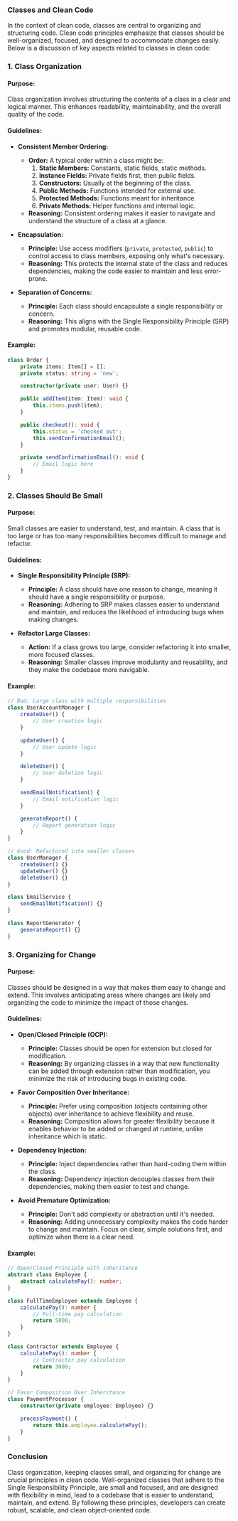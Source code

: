 ### Classes and Clean Code

In the context of clean code, classes are central to organizing and structuring code. Clean code principles emphasize that classes should be well-organized, focused, and designed to accommodate changes easily. Below is a discussion of key aspects related to classes in clean code:

### 1. **Class Organization**

#### **Purpose:**
Class organization involves structuring the contents of a class in a clear and logical manner. This enhances readability, maintainability, and the overall quality of the code.

#### **Guidelines:**

- **Consistent Member Ordering:**
  - **Order:** A typical order within a class might be:
    1. **Static Members:** Constants, static fields, static methods.
    2. **Instance Fields:** Private fields first, then public fields.
    3. **Constructors:** Usually at the beginning of the class.
    4. **Public Methods:** Functions intended for external use.
    5. **Protected Methods:** Functions meant for inheritance.
    6. **Private Methods:** Helper functions and internal logic.
  - **Reasoning:** Consistent ordering makes it easier to navigate and understand the structure of a class at a glance.

- **Encapsulation:** 
  - **Principle:** Use access modifiers (`private`, `protected`, `public`) to control access to class members, exposing only what's necessary.
  - **Reasoning:** This protects the internal state of the class and reduces dependencies, making the code easier to maintain and less error-prone.

- **Separation of Concerns:**
  - **Principle:** Each class should encapsulate a single responsibility or concern.
  - **Reasoning:** This aligns with the Single Responsibility Principle (SRP) and promotes modular, reusable code.

#### **Example:**

```typescript
class Order {
    private items: Item[] = [];
    private status: string = 'new';

    constructor(private user: User) {}

    public addItem(item: Item): void {
        this.items.push(item);
    }

    public checkout(): void {
        this.status = 'checked out';
        this.sendConfirmationEmail();
    }

    private sendConfirmationEmail(): void {
        // Email logic here
    }
}
```

### 2. **Classes Should Be Small**

#### **Purpose:**
Small classes are easier to understand, test, and maintain. A class that is too large or has too many responsibilities becomes difficult to manage and refactor.

#### **Guidelines:**

- **Single Responsibility Principle (SRP):**
  - **Principle:** A class should have one reason to change, meaning it should have a single responsibility or purpose.
  - **Reasoning:** Adhering to SRP makes classes easier to understand and maintain, and reduces the likelihood of introducing bugs when making changes.

- **Refactor Large Classes:**
  - **Action:** If a class grows too large, consider refactoring it into smaller, more focused classes.
  - **Reasoning:** Smaller classes improve modularity and reusability, and they make the codebase more navigable.

#### **Example:**

```typescript
// Bad: Large class with multiple responsibilities
class UserAccountManager {
    createUser() {
        // User creation logic
    }

    updateUser() {
        // User update logic
    }

    deleteUser() {
        // User deletion logic
    }

    sendEmailNotification() {
        // Email notification logic
    }

    generateReport() {
        // Report generation logic
    }
}

// Good: Refactored into smaller classes
class UserManager {
    createUser() {}
    updateUser() {}
    deleteUser() {}
}

class EmailService {
    sendEmailNotification() {}
}

class ReportGenerator {
    generateReport() {}
}
```

### 3. **Organizing for Change**

#### **Purpose:**
Classes should be designed in a way that makes them easy to change and extend. This involves anticipating areas where changes are likely and organizing the code to minimize the impact of those changes.

#### **Guidelines:**

- **Open/Closed Principle (OCP):**
  - **Principle:** Classes should be open for extension but closed for modification.
  - **Reasoning:** By organizing classes in a way that new functionality can be added through extension rather than modification, you minimize the risk of introducing bugs in existing code.

- **Favor Composition Over Inheritance:**
  - **Principle:** Prefer using composition (objects containing other objects) over inheritance to achieve flexibility and reuse.
  - **Reasoning:** Composition allows for greater flexibility because it enables behavior to be added or changed at runtime, unlike inheritance which is static.

- **Dependency Injection:**
  - **Principle:** Inject dependencies rather than hard-coding them within the class.
  - **Reasoning:** Dependency injection decouples classes from their dependencies, making them easier to test and change.

- **Avoid Premature Optimization:**
  - **Principle:** Don't add complexity or abstraction until it's needed.
  - **Reasoning:** Adding unnecessary complexity makes the code harder to change and maintain. Focus on clear, simple solutions first, and optimize when there is a clear need.

#### **Example:**

```typescript
// Open/Closed Principle with inheritance
abstract class Employee {
    abstract calculatePay(): number;
}

class FullTimeEmployee extends Employee {
    calculatePay(): number {
        // Full-time pay calculation
        return 5000;
    }
}

class Contractor extends Employee {
    calculatePay(): number {
        // Contractor pay calculation
        return 3000;
    }
}

// Favor Composition Over Inheritance
class PaymentProcessor {
    constructor(private employee: Employee) {}

    processPayment() {
        return this.employee.calculatePay();
    }
}
```

### Conclusion

Class organization, keeping classes small, and organizing for change are crucial principles in clean code. Well-organized classes that adhere to the Single Responsibility Principle, are small and focused, and are designed with flexibility in mind, lead to a codebase that is easier to understand, maintain, and extend. By following these principles, developers can create robust, scalable, and clean object-oriented code.